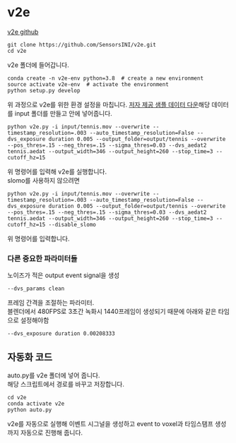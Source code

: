 # v2e
[v2e github](https://github.com/SensorsINI/v2e)  
```
git clone https://github.com/SensorsINI/v2e.git
cd v2e
```
v2e 폴더에 들어갑니다.  
```
conda create -n v2e-env python=3.8  # create a new environment
source activate v2e-env  # activate the environment
python setup.py develop
```
위 과정으로 v2e를 위한 환경 설정을 마칩니다.
[저자 제공 샘플 데이터 다운](https://drive.google.com/file/d/1dNUXJGlpEM51UVYH4-ZInN9pf0bHGgT_/view?usp=sharing)해당 데이터를 input 폴더를 만들고 안에 넣어줍니다.
```
python v2e.py -i input/tennis.mov --overwrite --timestamp_resolution=.003 --auto_timestamp_resolution=False --dvs_exposure duration 0.005 --output_folder=output/tennis --overwrite --pos_thres=.15 --neg_thres=.15 --sigma_thres=0.03 --dvs_aedat2 tennis.aedat --output_width=346 --output_height=260 --stop_time=3 --cutoff_hz=15 
```
위 명령어를 입력해 v2e를 실행합니다.  
slomo를 사용하지 않으려면
```
python v2e.py -i input/tennis.mov --overwrite --timestamp_resolution=.003 --auto_timestamp_resolution=False --dvs_exposure duration 0.005 --output_folder=output/tennis --overwrite --pos_thres=.15 --neg_thres=.15 --sigma_thres=0.03 --dvs_aedat2 tennis.aedat --output_width=346 --output_height=260 --stop_time=3 --cutoff_hz=15 --disable_slomo
```
위 명령어를 입력합니다.

### 다른 중요한 파라미터들

노이즈가 적은 output event signal을 생성
```
--dvs_params clean
```
프레임 간격을 조절하는 파라미터.  
블렌더에서 480FPS로 3초간 녹화시 1440프레임이 생성되기 때문에 아래와 같은 타임으로 설정해야함
```
--dvs_exposure duration 0.00208333
```
## 자동화 코드
auto.py를 v2e 폴더에 넣어 줍니다.  
해당 스크립트에서 경로를 바꾸고 저장합니다.
```
cd v2e
conda activate v2e
python auto.py
```
v2e를 자동으로 실행해 이벤트 시그널을 생성하고 event to voxel과 타임스탬프 생성까지 자동으로 진행해 줍니다.
